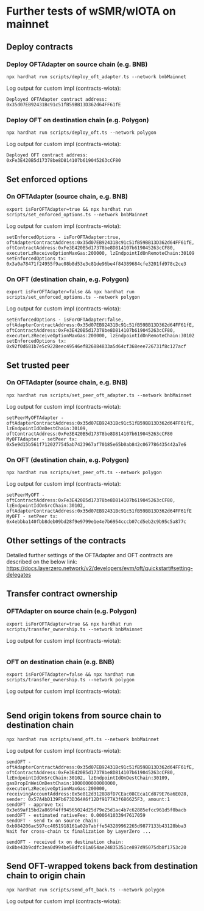 # Further tests of wSMR/wIOTA on mainnet

## Deploy contracts

### Deploy OFTAdapter on source chain (e.g. BNB)

`npx hardhat run scripts/deploy_oft_adapter.ts --network bnbMainnet`

Log output for custom impl (contracts-wiota):

```
Deployed OFTAdapter contract address: 0x35d07EB92431Bc91c51fB59BB13D362d64FF61fE
```

### Deploy OFT on destination chain (e.g. Polygon)

`npx hardhat run scripts/deploy_oft.ts --network polygon`

Log output for custom impl (contracts-wiota):

```
Deployed OFT contract address: 0xFe3E420B5d17378be8D814107b619045263cCF80
```

## Set enforced options

### On OFTAdapter (source chain, e.g. BNB)

`export isForOFTAdapter=true && npx hardhat run scripts/set_enforced_options.ts --network bnbMainnet`

Log output for custom impl (contracts-wiota):

```
setEnforcedOptions - isForOFTAdapter:true, oftAdapterContractAddress:0x35d07EB92431Bc91c51fB59BB13D362d64FF61fE, oftContractAddress:0xFe3E420B5d17378be8D814107b619045263cCF80, executorLzReceiveOptionMaxGas:200000, lzEndpointIdOnRemoteChain:30109
setEnforcedOptions tx: 0x3a0a78471f24955f9ac08b8d53e3c81de96be4f84389684cfe3201fd978c2ce3
```

### On OFT (destination chain, e.g. Polygon)

`export isForOFTAdapter=false && npx hardhat run scripts/set_enforced_options.ts --network polygon`

Log output for custom impl (contracts-wiota):

```
setEnforcedOptions - isForOFTAdapter:false, oftAdapterContractAddress:0x35d07EB92431Bc91c51fB59BB13D362d64FF61fE, oftContractAddress:0xFe3E420B5d17378be8D814107b619045263cCF80, executorLzReceiveOptionMaxGas:200000, lzEndpointIdOnRemoteChain:30102
setEnforcedOptions tx: 0x92f0d681b7e5c9228eec49546ef826884833a5d64cf368eee726731f8c127acf
```

## Set trusted peer

### On OFTAdapter (source chain, e.g. BNB)

`npx hardhat run scripts/set_peer_oft_adapter.ts --network bnbMainnet`

Log output for custom impl (contracts-wiota):

```
setPeerMyOFTAdapter - oftAdapterContractAddress:0x35d07EB92431Bc91c51fB59BB13D362d64FF61fE, lzEndpointIdOnDestChain:30109, oftContractAddress:0xFe3E420B5d17378be8D814107b619045263cCF80
MyOFTAdapter - setPeer tx: 0x5e9d15b561f7120277545ab7423967af70185e65b0ab842c067786435442a7e6
```

### On OFT (destination chain, e.g. Polygon)

`npx hardhat run scripts/set_peer_oft.ts --network polygon`

Log output for custom impl (contracts-wiota):

```
setPeerMyOFT - oftContractAddress:0xFe3E420B5d17378be8D814107b619045263cCF80, lzEndpointIdOnSrcChain:30102, oftAdapterContractAddress:0x35d07EB92431Bc91c51fB59BB13D362d64FF61fE
MyOFT - setPeer tx: 0x4ebbba140fbb8deb09bd28f9e9799e1e4e7b6954cccb07cd5eb2c9b95c5a877c
```

## Other settings of the contracts

Detailed further settings of the OFTAdapter and OFT contracts are described on the below link:
https://docs.layerzero.network/v2/developers/evm/oft/quickstart#setting-delegates

## Transfer contract ownership

### OFTAdapter on source chain (e.g. Polygon)

`export isForOFTAdapter=true && npx hardhat run scripts/transfer_ownership.ts --network bnbMainnet`

Log output for custom impl (contracts-wiota):

```

```

### OFT on destination chain (e.g. BNB)

`export isForOFTAdapter=false && npx hardhat run scripts/transfer_ownership.ts --network polygon`

Log output for custom impl (contracts-wiota):

```

```

## Send origin tokens from source chain to destination chain

`npx hardhat run scripts/send_oft.ts --network bnbMainnet`

Log output for custom impl (contracts-wiota):

```
sendOFT - oftAdapterContractAddress:0x35d07EB92431Bc91c51fB59BB13D362d64FF61fE, oftContractAddress:0xFe3E420B5d17378be8D814107b619045263cCF80, lzEndpointIdOnSrcChain:30102, lzEndpointIdOnDestChain:30109, gasDropInWeiOnDestChain:1000000000000000, executorLzReceiveOptionMaxGas:200000, receivingAccountAddress:0x5e812d3128D8fD7CEac08CEca1Cd879E76a6E028, sender: 0x57A4bD139Fb673D364A6f12Df9177A3f686625F3, amount:1
sendOFT - approve tx: 0x3e69af15bd2a869f4ff94565024d25d79e25d1ac4b7c62885efcc961d5f0bacb
sendOFT - estimated nativeFee: 0.000641033947617059
sendOFT - send tx on source chain: 0xb984206ac597cc4051918161a02b7abffe543289962265d9877133b43128bba3
Wait for cross-chain tx finalization by LayerZero ...

sendOFT - received tx on destination chain: 0x8be43b9cdfc3ea0d994be58dfc01a054ae24835351ce897d95075db8f1753c20
```

## Send OFT-wrapped tokens back from destination chain to origin chain

`npx hardhat run scripts/send_oft_back.ts --network polygon`

Log output for custom impl (contracts-wiota):

```

```
